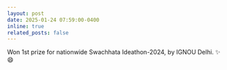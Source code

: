 ```yaml
---
layout: post
date: 2025-01-24 07:59:00-0400
inline: true
related_posts: false
---
```


Won 1st prize for nationwide Swachhata Ideathon-2024, by IGNOU Delhi. :sparkles: :smile:
